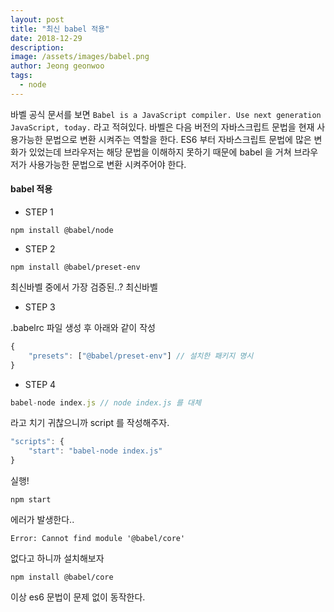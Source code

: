 ```yaml
---
layout: post
title: "최신 babel 적용"
date: 2018-12-29
description:
image: /assets/images/babel.png
author: Jeong geonwoo
tags:
  - node
---
```


바벨 공식 문서를 보면 `Babel is a JavaScript compiler. Use next generation JavaScript, today.` 라고 적혀있다.
바벨은 다음 버전의 자바스크립트 문법을 현재 사용가능한 문법으로 변환 시켜주는 역할을 한다. ES6 부터 자바스크립트 문법에 많은 변화가 있었는데 브라우저는 해당 문법을 이해하지 못하기 때문에 babel 을 거쳐 브라우저가 사용가능한 문법으로 변환 시켜주어야 한다.

#### babel 적용

- STEP 1

```
npm install @babel/node
```

- STEP 2

```
npm install @babel/preset-env
```

최신바벨 중에서 가장 검증된..? 최신바벨

- STEP 3

.babelrc 파일 생성 후 아래와 같이 작성

```javascript
{
    "presets": ["@babel/preset-env"] // 설치한 패키지 명시
}
```

- STEP 4

```javascript
babel-node index.js // node index.js 를 대체
```

라고 치기 귀찮으니까 script 를 작성해주자.

```javascript
"scripts": {
    "start": "babel-node index.js"
}
```

실행!

```
npm start
```

에러가 발생한다..

```
Error: Cannot find module '@babel/core'
```

없다고 하니까 설치해보자

```
npm install @babel/core
```

이상 es6 문법이 문제 없이 동작한다.
